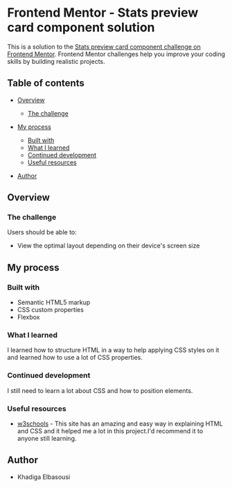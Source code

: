 # Frontend Mentor - Stats preview card component solution

This is a solution to the [Stats preview card component challenge on Frontend Mentor](https://www.frontendmentor.io/challenges/stats-preview-card-component-8JqbgoU62). Frontend Mentor challenges help you improve your coding skills by building realistic projects. 

## Table of contents

- [Overview](#overview)
  - [The challenge](#the-challenge)
  
- [My process](#my-process)
  - [Built with](#built-with)
  - [What I learned](#what-i-learned)
  - [Continued development](#continued-development)
  - [Useful resources](#useful-resources)
- [Author](#author)


## Overview

### The challenge

Users should be able to:

- View the optimal layout depending on their device's screen size

## My process

### Built with

- Semantic HTML5 markup
- CSS custom properties
- Flexbox

### What I learned

I learned how to structure HTML in a way to help applying CSS styles on it and learned how to use a lot of CSS properties.


### Continued development

I still need to learn a lot about CSS and how to position elements.

### Useful resources

- [w3schools](https://www.w3schools.com/) - This site has an amazing and easy way in explaining HTML and CSS and it helped me a lot in this project.I'd recommend it to anyone still learning.

## Author

- Khadiga Elbasousi